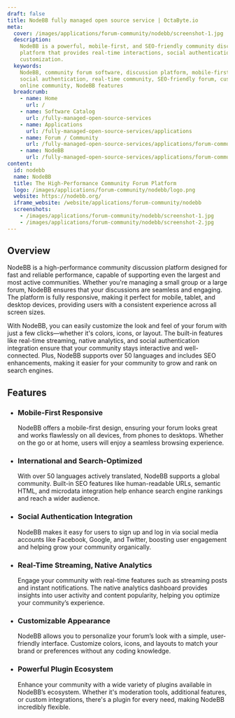 ```yaml
---
draft: false
title: NodeBB fully managed open source service | OctaByte.io
meta:
  cover: /images/applications/forum-community/nodebb/screenshot-1.jpg
  description:
    NodeBB is a powerful, mobile-first, and SEO-friendly community discussion
    platform that provides real-time interactions, social authentication, and easy
    customization.
  keywords:
    NodeBB, community forum software, discussion platform, mobile-first forum,
    social authentication, real-time community, SEO-friendly forum, customizable forum,
    online community, NodeBB features
  breadcrumb:
    - name: Home
      url: /
    - name: Software Catalog
      url: /fully-managed-open-source-services
    - name: Applications
      url: /fully-managed-open-source-services/applications
    - name: Forum / Community
      url: /fully-managed-open-source-services/applications/forum-community
    - name: NodeBB
      url: /fully-managed-open-source-services/applications/forum-community/nodebb
content:
  id: nodebb
  name: NodeBB
  title: The High-Performance Community Forum Platform
  logo: /images/applications/forum-community/nodebb/logo.png
  website: https://nodebb.org/
  iframe_website: /website/applications/forum-community/nodebb
  screenshots:
    - /images/applications/forum-community/nodebb/screenshot-1.jpg
    - /images/applications/forum-community/nodebb/screenshot-2.jpg
---
```


## Overview

NodeBB is a high-performance community discussion platform designed for fast and reliable performance, capable of supporting even the largest and most active communities. Whether you're managing a small group or a large forum, NodeBB ensures that your discussions are seamless and engaging. The platform is fully responsive, making it perfect for mobile, tablet, and desktop devices, providing users with a consistent experience across all screen sizes.

With NodeBB, you can easily customize the look and feel of your forum with just a few clicks—whether it's colors, icons, or layout. The built-in features like real-time streaming, native analytics, and social authentication integration ensure that your community stays interactive and well-connected. Plus, NodeBB supports over 50 languages and includes SEO enhancements, making it easier for your community to grow and rank on search engines.

## Features

- ### Mobile-First Responsive

  NodeBB offers a mobile-first design, ensuring your forum looks great and works flawlessly on all devices, from phones to desktops. Whether on the go or at home, users will enjoy a seamless browsing experience.

- ### International and Search-Optimized

  With over 50 languages actively translated, NodeBB supports a global community. Built-in SEO features like human-readable URLs, semantic HTML, and microdata integration help enhance search engine rankings and reach a wider audience.

- ### Social Authentication Integration

  NodeBB makes it easy for users to sign up and log in via social media accounts like Facebook, Google, and Twitter, boosting user engagement and helping grow your community organically.

- ### Real-Time Streaming, Native Analytics

  Engage your community with real-time features such as streaming posts and instant notifications. The native analytics dashboard provides insights into user activity and content popularity, helping you optimize your community’s experience.

- ### Customizable Appearance

  NodeBB allows you to personalize your forum’s look with a simple, user-friendly interface. Customize colors, icons, and layouts to match your brand or preferences without any coding knowledge.

- ### Powerful Plugin Ecosystem

  Enhance your community with a wide variety of plugins available in NodeBB’s ecosystem. Whether it's moderation tools, additional features, or custom integrations, there's a plugin for every need, making NodeBB incredibly flexible.

